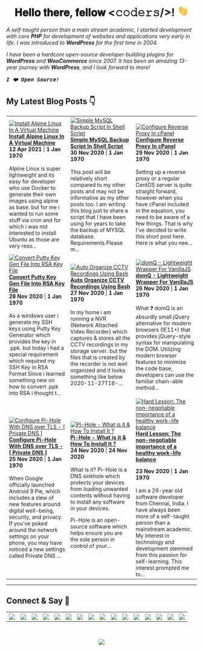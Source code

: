 <h1 align="center"> 𝐇𝐞𝐥𝐥𝐨 𝐭𝐡𝐞𝐫𝐞, 𝐟𝐞𝐥𝐥𝐨𝐰 <𝚌𝚘𝚍𝚎𝚛𝚜/>! <img src="https://raw.githubusercontent.com/ABSphreak/ABSphreak/master/gifs/Hi.gif" width="30px"></h1>


_A self-taught person than a main stream academic, I started development with core **PHP** for development of websites and applications very early in life. I was introduced to **WordPress** for the first time in 2004._

_I have been a hardcore open-source developer building plugins for **WordPress** and **WooCommerce** since 2007. It has been an amazing 13-year journey with **WordPress**, and I look forward to more!_

___<samp align="center">I ❤️ Open Source!</samp>___


## My Latest Blog Posts 👇
<!-- HASHNODE_BLOG:START -->
<table><tr><td><a href="https://varunsridharan.hashnode.dev/install-alpine-linux-in-a-virtual-machine-ckneh2to6018aw2s103mbcdyk" title="Install Alpine Linux In A Virtual Machine"><img src="https://cdn.hashnode.com/res/hashnode/image/upload/v1618223296948/SPSeJvsi5.png" alt="Install Alpine Linux In A Virtual Machine"   /></a>
<a href="https://varunsridharan.hashnode.dev/install-alpine-linux-in-a-virtual-machine-ckneh2to6018aw2s103mbcdyk" title="Install Alpine Linux In A Virtual Machine"><strong>Install Alpine Linux In A Virtual Machine</strong></a>
<div><strong>12 Apr 2021</strong> | <strong>1 Jan 1970</strong></div>
<br/> Alpine Linux is super lightweight and its easy for developer who use Docker to generate their own images using alpine as base. but for me i wanted to run some stuff via cron and for which i was not interested to install Ubuntu  as those are very reso...</td><td><a href="https://varunsridharan.hashnode.dev/simple-mysql-backup-script-in-shell-script-cki4lam4905uians16lrb8pi9" title="Simple MySQL Backup Script In Shell Script"><img src="https://cdn.hashnode.com/res/hashnode/image/upload/v1606742846573/18Dg1CYHp.png" alt="Simple MySQL Backup Script In Shell Script"   /></a>
<a href="https://varunsridharan.hashnode.dev/simple-mysql-backup-script-in-shell-script-cki4lam4905uians16lrb8pi9" title="Simple MySQL Backup Script In Shell Script"><strong>Simple MySQL Backup Script In Shell Script</strong></a>
<div><strong>30 Nov 2020</strong> | <strong>1 Jan 1970</strong></div>
<br/> This post will be relatively short compared to my other posts and may not be informative as my other posts too. I am writing this blog just to share a script that I have been using for years to take the backup of MYSQL database.
Requirements
Please m...</td><td><a href="https://varunsridharan.hashnode.dev/configure-reverse-proxy-in-cpanel-cki320bow00prdts1et911hwv" title="Configure Reverse Proxy In cPanel"><img src="https://cdn.hashnode.com/res/hashnode/image/upload/v1606650065453/xaBguCy7V.jpeg" alt="Configure Reverse Proxy In cPanel"   /></a>
<a href="https://varunsridharan.hashnode.dev/configure-reverse-proxy-in-cpanel-cki320bow00prdts1et911hwv" title="Configure Reverse Proxy In cPanel"><strong>Configure Reverse Proxy In cPanel</strong></a>
<div><strong>29 Nov 2020</strong> | <strong>1 Jan 1970</strong></div>
<br/> Setting up a reverse proxy or a regular CentOS server is quite straight forward, however when you have cPanel included in the equation, you need to be aware of a few things. That is why I've decided to write this short post here.
Here is what you nee...</td></tr><tr><td><a href="https://varunsridharan.hashnode.dev/convert-putty-key-gen-file-into-rsa-key-file-cki1omarf00p7m0s19x25bph0" title="Convert Putty Key Gen File Into RSA Key File"><img src="https://cdn.hashnode.com/res/hashnode/image/upload/v1606567164980/xKEq5HhcC.png" alt="Convert Putty Key Gen File Into RSA Key File"   /></a>
<a href="https://varunsridharan.hashnode.dev/convert-putty-key-gen-file-into-rsa-key-file-cki1omarf00p7m0s19x25bph0" title="Convert Putty Key Gen File Into RSA Key File"><strong>Convert Putty Key Gen File Into RSA Key File</strong></a>
<div><strong>28 Nov 2020</strong> | <strong>1 Jan 1970</strong></div>
<br/> As a windows user i generate my SSH keys using Putty Key Generator which provides the key in .ppk. but today i had a special requirement which required my SSH Key in RSA Format
Since i learned something new on how to convert .ppk into RSA i thought t...</td><td><a href="https://varunsridharan.hashnode.dev/auto-organize-cctv-recordings-using-bash-cki0aas5b01zgpcs1bru27ain" title="Auto Organize CCTV Recordings Using Bash"><img src="https://cdn.hashnode.com/res/hashnode/image/upload/v1606482548638/G41i2sxv_.png" alt="Auto Organize CCTV Recordings Using Bash"   /></a>
<a href="https://varunsridharan.hashnode.dev/auto-organize-cctv-recordings-using-bash-cki0aas5b01zgpcs1bru27ain" title="Auto Organize CCTV Recordings Using Bash"><strong>Auto Organize CCTV Recordings Using Bash</strong></a>
<div><strong>27 Nov 2020</strong> | <strong>1 Jan 1970</strong></div>
<br/> In my home i am running a NVR (Network Attached Video Recorder) which captures & stores all the CCTV recordings in my storage server. but the files that is created by the recorder is not well organized and it looks something like below
2020-11-27T16-...</td><td><a href="https://varunsridharan.hashnode.dev/domq-lightweight-wrapper-for-vanillajs-ckhypzwrz00lod8s16xjnc9v1" title="domQ - Lightweight Wrapper For VanillaJS"><img src="https://cdn.hashnode.com/res/hashnode/image/upload/v1606387441286/7P6uPn1AE.jpeg" alt="domQ - Lightweight Wrapper For VanillaJS"   /></a>
<a href="https://varunsridharan.hashnode.dev/domq-lightweight-wrapper-for-vanillajs-ckhypzwrz00lod8s16xjnc9v1" title="domQ - Lightweight Wrapper For VanillaJS"><strong>domQ - Lightweight Wrapper For VanillaJS</strong></a>
<div><strong>26 Nov 2020</strong> | <strong>1 Jan 1970</strong></div>
<br/> What ❓
domQ is an absurdly small jQuery alternative for modern browsers (IE11+) that provides jQuery-style syntax for manipulating the DOM. Utilizing modern browser features to minimize the code base, developers can use the familiar chain-able method...</td></tr><tr><td><a href="https://varunsridharan.hashnode.dev/configure-pi-hole-with-dns-over-tls-private-dns-ckhxclvgu00w5wrs1db9j91h5" title="Configure Pi-Hole With DNS over TLS - [ Private DNS ]"><img src="https://cdn.hashnode.com/res/hashnode/image/upload/v1606305042766/H8dCWUS5M.jpeg" alt="Configure Pi-Hole With DNS over TLS - [ Private DNS ]"   /></a>
<a href="https://varunsridharan.hashnode.dev/configure-pi-hole-with-dns-over-tls-private-dns-ckhxclvgu00w5wrs1db9j91h5" title="Configure Pi-Hole With DNS over TLS - [ Private DNS ]"><strong>Configure Pi-Hole With DNS over TLS - [ Private DNS ]</strong></a>
<div><strong>25 Nov 2020</strong> | <strong>1 Jan 1970</strong></div>
<br/> When Google officially launched Android 9 Pie, which includes a slew of new features around digital well-being, security, and privacy. 
If you’ve poked around the network settings on your phone, you may have noticed a new settings called Private DNS ...</td><td><a href="https://varunsridharan.hashnode.dev/pi-hole-what-is-it-and-how-to-install-it-ckhvrnsow0505fps1ezuq4iz9" title="Pi-Hole - What is it & How To Install It ?"><img src="https://cdn.hashnode.com/res/hashnode/image/upload/v1606208633100/aiYWV0Czf.png" alt="Pi-Hole - What is it & How To Install It ?"   /></a>
<a href="https://varunsridharan.hashnode.dev/pi-hole-what-is-it-and-how-to-install-it-ckhvrnsow0505fps1ezuq4iz9" title="Pi-Hole - What is it & How To Install It ?"><strong>Pi-Hole - What is it & How To Install It ?</strong></a>
<div><strong>24 Nov 2020</strong> | <strong>24 Nov 2020</strong></div>
<br/> What is it?
Pi-Hole is a DNS sinkhole which protects your devices from loading unwanted contents without having to install any software in your devices.

Pi-Hole is an open-source software which helps ensure you are the sole person in control of your...</td><td><a href="https://varunsridharan.hashnode.dev/hard-lesson-the-non-negotiable-importance-of-a-healthy-work-life-balance-ckhuhj5y402gvses12kki8mh9" title="Hard Lesson: The non-negotiable importance of a healthy work-life balance"><img src="https://cdn.hashnode.com/res/hashnode/image/upload/v1606131552880/yFcXS2PWL.jpeg" alt="Hard Lesson: The non-negotiable importance of a healthy work-life balance"   /></a>
<a href="https://varunsridharan.hashnode.dev/hard-lesson-the-non-negotiable-importance-of-a-healthy-work-life-balance-ckhuhj5y402gvses12kki8mh9" title="Hard Lesson: The non-negotiable importance of a healthy work-life balance"><strong>Hard Lesson: The non-negotiable importance of a healthy work-life balance</strong></a>
<div><strong>23 Nov 2020</strong> | <strong>1 Jan 1970</strong></div>
<br/> I am a 26-year old software developer from Chennai, India. I have always been more of a self-taught person than a mainstream academic. My interest in technology and development stemmed from this passion for self-learning. This interest prompted me to...</td></tr></table>
<!-- HASHNODE_BLOG:END -->

<!-- 
## Languages & Tools
<table>
   <tr>
     <td><img src="https://devicon.dev/devicon.git/icons/php/php-original.svg" width="60"/></td>
     <td><img src="https://devicon.dev/devicon.git/icons/python/python-original-wordmark.svg" width="60"/></td>
     <td><img src="https://devicon.dev/devicon.git/icons/cakephp/cakephp-original-wordmark.svg" width="60"/></td>
     <td><img src="https://devicon.dev/devicon.git/icons/javascript/javascript-original.svg" width="60"/></td>
     <td><img src="https://devicon.dev/devicon.git/icons/android/android-original.svg" width="60"/></td>
     <td><img src="https://devicon.dev/devicon.git/icons/apache/apache-original-wordmark.svg" width="60"/></td>
     <td><img src="https://devicon.dev/devicon.git/icons/babel/babel-original.svg" width="60"/></td>
     <td><img src="https://devicon.dev/devicon.git/icons/backbonejs/backbonejs-original-wordmark.svg" width="60"/></td>
  </tr>
  <tr>
     <td><img src="https://devicon.dev/devicon.git/icons/bootstrap/bootstrap-plain-wordmark.svg" width="60"/></td>
     <td><img src="https://devicon.dev/devicon.git/icons/codeigniter/codeigniter-plain-wordmark.svg" width="60"/></td>
     <td><img src="https://devicon.dev/devicon.git/icons/debian/debian-original-wordmark.svg" width="60"/></td>
     <td><img src="https://devicon.dev/devicon.git/icons/docker/docker-original-wordmark.svg" width="60"/></td>
     <td><img src="https://devicon.dev/devicon.git/icons/firefox/firefox-original-wordmark.svg" width="60"/></td>
     <td><img src="https://devicon.dev/devicon.git/icons/chrome/chrome-original.svg" width="60"/></td>
     <td><img src="https://devicon.dev/devicon.git/icons/git/git-original.svg" width="60"/></td>
     <td><img src="https://devicon.dev/devicon.git/icons/github/github-original.svg" width="60"/></td>
</tr>
<tr>
     <td><img src="https://devicon.dev/devicon.git/icons/gulp/gulp-plain.svg" width="60"/></td>
     <td><img src="https://devicon.dev/devicon.git/icons/html5/html5-original.svg" width="60"/></td>
     <td><img src="https://devicon.dev/devicon.git/icons/illustrator/illustrator-plain.svg" width="60"/></td>
     <td><img src="https://devicon.dev/devicon.git/icons/jquery/jquery-original-wordmark.svg" width="60"/></td>
     <td><img src="https://devicon.dev/devicon.git/icons/linux/linux-original.svg" width="60"/></td>
     <td><img src="https://devicon.dev/devicon.git/icons/mysql/mysql-original-wordmark.svg" width="60"/></td>
     <td><img src="https://devicon.dev/devicon.git/icons/nginx/nginx-original.svg" width="60"/></td>
     <td><img src="https://devicon.dev/devicon.git/icons/nodejs/nodejs-original-wordmark.svg" width="60"/></td>
</tr>
<tr>
     <td><img src="https://devicon.dev/devicon.git/icons/npm/npm-original-wordmark.svg" width="60"/></td>
     <td><img src="https://devicon.dev/devicon.git/icons/photoshop/photoshop-plain.svg" width="60"/></td>
     <td><img src="https://devicon.dev/devicon.git/icons/phpstorm/phpstorm-original-wordmark.svg" width="60"/></td>
     <td><img src="https://devicon.dev/devicon.git/icons/sass/sass-original.svg" width="60"/></td>
     <td><img src="https://devicon.dev/devicon.git/icons/slack/slack-original.svg" width="60"/></td>
     <td><img src="https://devicon.dev/devicon.git/icons/ubuntu/ubuntu-plain-wordmark.svg" width="60"/></td>
     <td><img src="https://devicon.dev/devicon.git/icons/webpack/webpack-original.svg" width="60"/></td>
     <td><img src="https://devicon.dev/devicon.git/icons/wordpress/wordpress-original.svg" width="60"/></td>
   </tr>
</table> -->

---

## Connect & Say 👋
<table align="center">
  <tr>
    <td> <a href="https://sva.onl/twitter"><img align="center" width="25px" src="https://cdn.svarun.dev/social/twitter.svg"/></a></td>
<td> <a href="https://sva.onl/facebook"><img align="center" width="25px" src="https://cdn.svarun.dev/social/facebook.svg"/></a></td>
<td> <a href="https://sva.onl/gmail"><img align="center" width="25px" src="https://cdn.svarun.dev/social/gmail.svg"/></a></td>
<td> <a href="https://sva.onl/instagram"><img align="center" width="25px" src="https://cdn.svarun.dev/social/instagram.svg"/></a></td>
<td> <a href="https://sva.onl/paypal"><img align="center" width="25px" src="https://cdn.svarun.dev/social/paypal.svg"/></a></td>
<td> <a href="https://sva.onl/skype"><img align="center" width="25px" src="https://cdn.svarun.dev/social/skype.svg"/></a></td>
<td> <a href="https://sva.onl/envato"><img align="center" width="25px" src="https://cdn.svarun.dev/social/envato.svg"/></a></td>
<td> <a href="https://sva.onl/linkedin"><img align="center" width="25px" src="https://cdn.svarun.dev/social/linkedin.svg"/></a></td>
<td> <a href="https://sva.onl/messenger"><img align="center" width="25px" src="https://cdn.svarun.dev/social/messenger.svg"/></a></td>
<td> <a href="https://sva.onl/quora"><img align="center" width="25px" src="https://cdn.svarun.dev/social/quora.svg"/></a></td>
<td> <a href="https://sva.onl/reddit"><img align="center" width="25px" src="https://cdn.svarun.dev/social/reddit.svg"/></a></td>
<td> <a href="https://sva.onl/soundcloud"><img align="center" width="25px" src="https://cdn.svarun.dev/social/soundcloud.svg"/></a></td>
<td> <a href="https://sva.onl/spotify"><img align="center" width="25px" src="https://cdn.svarun.dev/social/spotify.svg"/></a></td>
<td> <a href="https://sva.onl/telegram"><img align="center" width="25px" src="https://cdn.svarun.dev/social/telegram.svg"/></a></td>
<td> <a href="https://sva.onl/wordpress"><img align="center" width="25px" src="https://cdn.svarun.dev/social/wordpress.svg"/></a></td>
<td> <a href="https://sva.onl/youtube"><img align="center" width="25px" src="https://cdn.svarun.dev/social/youtube.svg"/></a></td>
  </tr>
</table>

<br/>

<p align="center">
   <img src="https://s.w.org/style/images/codeispoetry.png"/>
</p>

